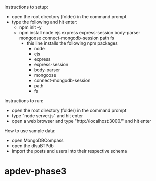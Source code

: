 Instructions to setup:
- open the root directory (folder) in the command prompt
- type the following and hit enter:
  - npm init -y
  - npm install node ejs express express-session body-parser mongoose  connect-mongodb-session path fs
    - this line installs the following npm packages 
        - node
        - ejs 
        - express  
        - express-session  
        - body-parser  
        - mongoose
        - connect-mongodb-session
        - path
        - fs
        
Instructions to run:
- open the root directory (folder) in the command prompt
- type "node server.js" and hit enter
- open a web browser and type "http://localhost:3000/" and hit enter

How to use sample data:
- open MongoDBCompass
- open the dlsuBTPdb
- import the posts and users into their respective schema 
# apdev-phase3
